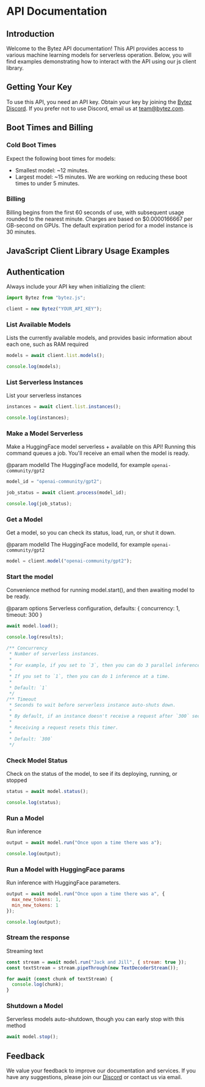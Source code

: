 # API Documentation

## Introduction

Welcome to the Bytez API documentation! This API provides access to various machine learning models for serverless operation. Below, you will find examples demonstrating how to interact with the API using our js client library.

## Getting Your Key

To use this API, you need an API key. Obtain your key by joining the [Bytez Discord](https://discord.gg/Zrd5UbMEBA). If you prefer not to use Discord, email us at team@bytez.com.

## Boot Times and Billing

### Cold Boot Times

Expect the following boot times for models:

- Smallest model: ~12 minutes.
- Largest model: ~15 minutes.
  We are working on reducing these boot times to under 5 minutes.

### Billing

Billing begins from the first 60 seconds of use, with subsequent usage rounded to the nearest minute. Charges are based on $0.0000166667 per GB-second on GPUs. The default expiration period for a model instance is 30 minutes.

## JavaScript Client Library Usage Examples

## Authentication

Always include your API key when initializing the client:

```js
import Bytez from "bytez.js";

client = new Bytez("YOUR_API_KEY");
```

### List Available Models

Lists the currently available models, and provides basic information about each one, such as RAM required

```js
models = await client.list.models();

console.log(models);
```

### List Serverless Instances

List your serverless instances

```js
instances = await client.list.instances();

console.log(instances);
```

### Make a Model Serverless

Make a HuggingFace model serverless + available on this API! Running this command queues a job. You'll receive an email when the model is ready.

@param modelId The HuggingFace modelId, for example `openai-community/gpt2`

```js
model_id = "openai-community/gpt2";

job_status = await client.process(model_id);

console.log(job_status);
```

### Get a Model

Get a model, so you can check its status, load, run, or shut it down.

@param modelId The HuggingFace modelId, for example `openai-community/gpt2`

```js
model = client.model("openai-community/gpt2");
```

### Start the model

Convenience method for running model.start(), and then awaiting model to be ready.

@param options Serverless configuration, defaults: { concurrency: 1, timeout: 300 }

```js
await model.load();

console.log(results);

/** Concurrency
 * Number of serverless instances.
 *
 * For example, if you set to `3`, then you can do 3 parallel inferences.
 *
 * If you set to `1`, then you can do 1 inference at a time.
 *
 * Default: `1`
 */
/** Timeout
 * Seconds to wait before serverless instance auto-shuts down.
 *
 * By default, if an instance doesn't receive a request after `300` seconds, then it shuts down.
 *
 * Receiving a request resets this timer.
 *
 * Default: `300`
 */
```

### Check Model Status

Check on the status of the model, to see if its deploying, running, or stopped

```js
status = await model.status();

console.log(status);
```

### Run a Model

Run inference

```js
output = await model.run("Once upon a time there was a");

console.log(output);
```

### Run a Model with HuggingFace params

Run inference with HuggingFace parameters.

```js
output = await model.run("Once upon a time there was a", {
  max_new_tokens: 1,
  min_new_tokens: 1
});

console.log(output);
```

### Stream the response

Streaming text

```js
const stream = await model.run("Jack and Jill", { stream: true });
const textStream = stream.pipeThrough(new TextDecoderStream());

for await (const chunk of textStream) {
  console.log(chunk);
}
```

### Shutdown a Model

Serverless models auto-shutdown, though you can early stop with this method

```js
await model.stop();
```

## Feedback

We value your feedback to improve our documentation and services. If you have any suggestions, please join our [Discord](https://discord.gg/Zrd5UbMEBA) or contact us via email.
